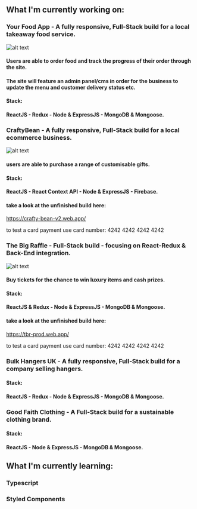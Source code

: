 ## What I'm currently working on:

### Your Food App - A fully responsive, Full-Stack build for a local takeaway food service.
![alt text](https://toren.uk/your-food-app-ss.png)
#### Users are able to order food and track the progress of their order through the site.
#### The site will feature an admin panel/cms in order for the business to update the menu and customer delivery status etc.

#### Stack:
#### ReactJS - Redux - Node & ExpressJS - MongoDB & Mongoose.



### CraftyBean - A fully responsive, Full-Stack build for a local ecommerce business.
![alt text](https://toren.uk/craftybean-ss.png)
#### users are able to purchase a range of customisable gifts.

#### Stack:
#### ReactJS - React Context API - Node & ExpressJS - Firebase.

#### take a look at the unfinished build here:
https://crafty-bean-v2.web.app/

to test a card payment use card number: 4242 4242 4242 4242

### The Big Raffle - Full-Stack build - focusing on React-Redux & Back-End integration.
![alt text](https://toren.uk/tbg-ss.png)
#### Buy tickets for the chance to win luxury items and cash prizes.

#### Stack:
#### ReactJS & Redux - Node & ExpressJS - MongoDB & Mongoose.

#### take a look at the unfinished build here: 
https://tbr-prod.web.app/

to test a card payment use card number: 4242 4242 4242 4242


### Bulk Hangers UK - A fully responsive, Full-Stack build for a company selling hangers.

#### Stack:
#### ReactJS - Redux - Node & ExpressJS - MongoDB & Mongoose.

### Good Faith Clothing - A Full-Stack build for a sustainable clothing brand.

#### Stack:
#### ReactJS - Node & ExpressJS - MongoDB & Mongoose.

## What I'm currently learning: 
### Typescript 
### Styled Components
